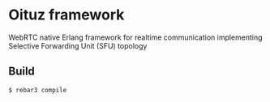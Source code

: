 Oituz framework
=====


WebRTC native Erlang framework for realtime communication implementing Selective Forwarding Unit (SFU) topology
 

Build
-----

    $ rebar3 compile
